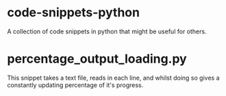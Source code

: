 code-snippets-python
====================

A collection of code snippets in python that might be useful for others.

percentage_output_loading.py
============================

This snippet takes a text file, reads in each line, and whilst doing so gives a constantly updating percentage of it's progress.